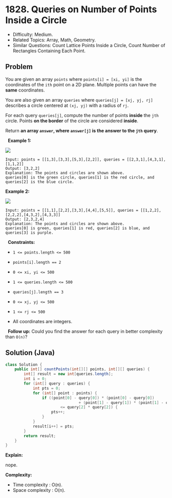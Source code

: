 # 1828. Queries on Number of Points Inside a Circle

- Difficulty: Medium.
- Related Topics: Array, Math, Geometry.
- Similar Questions: Count Lattice Points Inside a Circle, Count Number of Rectangles Containing Each Point.

## Problem

You are given an array ```points``` where ```points[i] = [xi, yi]``` is the coordinates of the ```ith``` point on a 2D plane. Multiple points can have the **same** coordinates.

You are also given an array ```queries``` where ```queries[j] = [xj, yj, rj]``` describes a circle centered at ```(xj, yj)``` with a radius of ```rj```.

For each query ```queries[j]```, compute the number of points **inside** the ```jth``` circle. Points **on the border** of the circle are considered **inside**.

Return **an array **```answer```**, where **```answer[j]```** is the answer to the **```jth```** query**.

 
**Example 1:**

![](https://assets.leetcode.com/uploads/2021/03/25/chrome_2021-03-25_22-34-16.png)

```
Input: points = [[1,3],[3,3],[5,3],[2,2]], queries = [[2,3,1],[4,3,1],[1,1,2]]
Output: [3,2,2]
Explanation: The points and circles are shown above.
queries[0] is the green circle, queries[1] is the red circle, and queries[2] is the blue circle.
```

**Example 2:**

![](https://assets.leetcode.com/uploads/2021/03/25/chrome_2021-03-25_22-42-07.png)

```
Input: points = [[1,1],[2,2],[3,3],[4,4],[5,5]], queries = [[1,2,2],[2,2,2],[4,3,2],[4,3,3]]
Output: [2,3,2,4]
Explanation: The points and circles are shown above.
queries[0] is green, queries[1] is red, queries[2] is blue, and queries[3] is purple.
```

 
**Constraints:**


	
- ```1 <= points.length <= 500```
	
- ```points[i].length == 2```
	
- ```0 <= x​​​​​​i, y​​​​​​i <= 500```
	
- ```1 <= queries.length <= 500```
	
- ```queries[j].length == 3```
	
- ```0 <= xj, yj <= 500```
	
- ```1 <= rj <= 500```
	
- All coordinates are integers.


 
**Follow up:** Could you find the answer for each query in better complexity than ```O(n)```?


## Solution (Java)

```java
class Solution {
    public int[] countPoints(int[][] points, int[][] queries) {
        int[] result = new int[queries.length];
        int i = 0;
        for (int[] query : queries) {
            int pts = 0;
            for (int[] point : points) {
                if ((point[0] - query[0]) * (point[0] - query[0])
                                + (point[1] - query[1]) * (point[1] - query[1])
                        <= query[2] * query[2]) {
                    pts++;
                }
            }
            result[i++] = pts;
        }
        return result;
    }
}
```

**Explain:**

nope.

**Complexity:**

* Time complexity : O(n).
* Space complexity : O(n).
